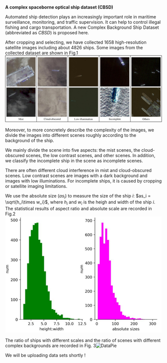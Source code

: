 **A complex spaceborne optical ship dataset (CBSD)**

Automated ship detection plays an increasingly important role in maritime surveillance, monitoring, and traffic supervision. It can help to control illegal fishing and cargo transportation. A new Complex Background Ship Dataset (abbreviated as *CBSD*) is proposed here.  

After cropping and selecting, we have collected 1658 high-resolution satellite images including about 4826 ships. Some images from the collected dataset are shown in Fig.1![RSSD](RSSD.jpg)

Moreover, to more concretely describe the complexity of the images, we divide the images into different scenes roughly according to the background of the ship.

We mainly divide the scene into five aspects: the mist scenes, the cloud-obscured scenes, the low contrast scenes, and other scenes. In addition, we classify the incomplete ship in the scene as incomplete scenes.

There are often different cloud interference in mist and cloud-obscured scenes. Low contrast scenes are images with a dark background and images with low illuminations. For incomplete ships, it is caused by cropping or satellite imaging limitations.

We use the absolute size ($as_i$) to measure the size of the ship $i$: $as_i = \sqrt{h_i\times w_i}$, where $h_i$ and $w_i$ is the heigh and width of the ship $i$. The statistical results of aspect ratio and absolute scale are recorded in Fig.2![Property](Property.jpg)

The ratio of ships with different scales and the ratio of scenes with different complex backgrounds are recorded in Fig. 3![DataPie](DataPie.png)

We will be uploading data sets shortly !
